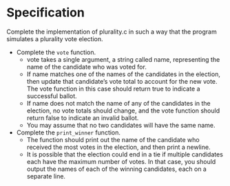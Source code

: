 # Specification

Complete the implementation of plurality.c in such a way that the program simulates a plurality vote election.

* Complete the ```vote``` function.
    * vote takes a single argument, a string called name, representing the name of the candidate who was voted for.
    * If name matches one of the names of the candidates in the election, then update that candidate’s vote total to account for the new vote. The vote function in this case should return true to indicate a successful ballot.
    * If name does not match the name of any of the candidates in the election, no vote totals should change, and the vote function should return false to indicate an invalid ballot.
    * You may assume that no two candidates will have the same name.
* Complete the ```print_winner``` function.
    * The function should print out the name of the candidate who received the most votes in the election, and then print a newline.
    * It is possible that the election could end in a tie if multiple candidates each have the maximum number of votes. In that case, you should output the names of each of the winning candidates, each on a separate line.